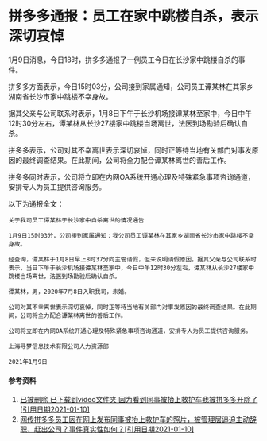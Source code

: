 # 拼多多通报：员工在家中跳楼自杀，表示深切哀悼

1月9日消息，今日18时，拼多多通报了一例员工今日在长沙家中跳楼自杀的事件。

拼多多方面表示，今日15时03分，公司接到家属通知，公司员工谭某林在其家乡湖南省长沙市家中跳楼不幸身故。

据其父亲与公司联系时表示，1月8日下午于长沙机场接谭某林至家中，今日中午12时30分左右，谭某林从长沙27楼家中跳楼当场离世，法医到场勘验后确认自杀。

拼多多表示，公司对其不幸离世表示深切哀悼，同时正等待当地有关部门对事发原因的最终调查结果。在此期间，公司将全力配合谭某林离世的善后工作。

拼多多同时表示，公司将立即在内网OA系统开通心理及特殊紧急事项咨询通道，安排专人为员工提供咨询服务。

以下为通报全文：

~~~~
关于我司员工谭某林于长沙家中自杀离世的情况通告

1月9日15时03分，公司接到家属通知：我公司员工谭某林在其家乡湖南省长沙市家中跳楼不幸身故。

经查询，谭某林于1月8日早上8时37分向主管请假，但未说明请假原因。据其父亲与公司联系时表示，当日下午于长沙机场接谭某林至家中，今日中午12时30分左右，谭某林从长沙27楼家中跳楼当场离世，法医到场勘验后确认自杀。

谭某林，男，2020年7月8日入职我司，未婚。

公司对其不幸离世表示深切哀悼，同时正等待当地有关部门对事发原因的最终调查结果。在此期间，公司将全力配合谭某林离世的善后工作。

公司将立即在内网OA系统开通心理及特殊紧急事项咨询通道，安排专人为员工提供咨询服务。

上海寻梦信息技术有限公司人力资源部

2021年1月9日
~~~~

#### 参考资料

1. [已被删除 已下载到video文件夹 因为看到同事被抬上救护车我被拼多多开除了[引用日期2021-01-10]](https://www.bilibili.com/video/BV1iT4y1N7AU)
2. [网传拼多多员工因在网上发布同事被抬上救护车的照片，被管理层逼迫主动辞职、赶出公司？事件真实性如何？[引用日期2021-01-10]](https://www.zhihu.com/question/438581129)
